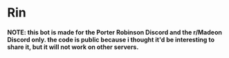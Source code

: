 # Rin

#### NOTE: this bot is made for the Porter Robinson Discord and the r/Madeon Discord only. the code is public because i thought it'd be interesting to share it, but it will not work on other servers.
